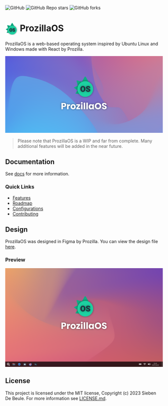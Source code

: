 <img alt="GitHub" src="https://img.shields.io/github/license/prozilla/Prozilla-OS"> <img alt="GitHub Repo stars" src="https://img.shields.io/github/stars/prozilla/prozilla-os"> <img alt="GitHub forks" src="https://img.shields.io/github/forks/prozilla/prozilla-os">

# <img src="public/media/logo.svg" width=40 height=40 style="vertical-align: middle; background: none;"/> ProzillaOS

ProzillaOS is a web-based operating system inspired by Ubuntu Linux and Windows made with React by Prozilla.

<img src="public/media/Banner2.png"/>

> Please note that ProzillaOS is a WIP and far from complete. Many additional features will be added in the near future.

## Documentation

See [docs](docs/README.md) for more information.

### Quick Links

- [Features](docs/features/README.md)
- [Roadmap](docs/roadmap/README.md)
- [Configurations](docs/configurations/README.md)
- [Contributing](docs/contributing/README.md)

## Design

ProzillaOS was designed in Figma by Prozilla. You can view the design file [here](https://www.figma.com/file/bEE5RyWgV0QILcXpZWEk2r/ProzillaOS?type=design&node-id=0%3A1&mode=design&t=7KR1tKCp9H5cK3hf-1).

### Preview

<img src="public/media/Banner.png"/>

## License

This project is licensed under the MIT license, Copyright (c) 2023 Sieben De Beule. For more information see [LICENSE.md](LICENSE.md).
